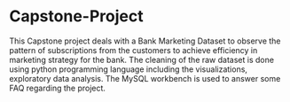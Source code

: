 # Capstone-Project
This Capstone project deals with a Bank Marketing Dataset to observe the pattern of subscriptions from the customers to achieve efficiency in marketing strategy for the bank.
The cleaning of the raw dataset is done using python programming language including the visualizations, exploratory data analysis.
The MySQL workbench is used to answer some FAQ regarding the project.
